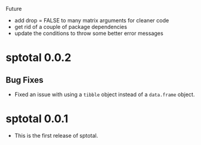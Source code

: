 Future

* add drop = FALSE to many matrix arguments for cleaner code
* get rid of a couple of package dependencies
* update the conditions to throw some better error messages

# sptotal 0.0.2

## Bug Fixes

* Fixed an issue with using a `tibble` object instead of a `data.frame` object.

# sptotal 0.0.1

* This is the first release of sptotal.
